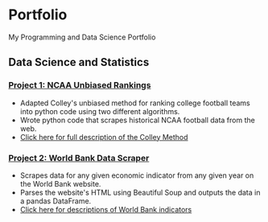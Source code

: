 # Portfolio
My Programming and Data Science Portfolio

## Data Science and Statistics

### [Project 1: NCAA Unbiased Rankings](https://github.com/samtragesser/Computing-and-Machine-Learning-for-Economics/tree/main/Colley%20Rank)
* Adapted Colley's unbiased method for ranking college football teams into python code using two different algorithms.
* Wrote python code that scrapes historical NCAA football data from the web. 
* [Click here for full description of the Colley Method](https://www.colleyrankings.com/matrate.pdf)

### [Project 2: World Bank Data Scraper](https://github.com/samtragesser/Computing-and-Machine-Learning-for-Economics/tree/main/World%20Bank%20Import)
* Scrapes data for any given economic indicator from any given year on the World Bank website.
* Parses the website's HTML using Beautiful Soup and outputs the data in a pandas DataFrame. 
* [Click here for descriptions of World Bank indicators](https://data.worldbank.org/indicator)
